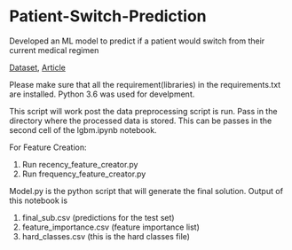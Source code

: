 # Patient-Switch-Prediction
Developed an ML model to predict if a patient would switch from their current medical regimen

[Dataset](https://www.kaggle.com/kksienc/armanik-patient-drugswitch), [Article](https://analyticsindiamag.com/patient-drug-switch-prediction-winners/)

Please make sure that all the requirement(libraries) in the requirements.txt are installed.
Python 3.6 was used for develpment.

This script will work post the data preprocessing script is run.
Pass in the directory where the processed data is stored. This can be passes in the second cell of the lgbm.ipynb notebook.

For Feature Creation:
1. Run recency_feature_creator.py
2. Run frequency_feature_creator.py

Model.py is the python script that will generate the final solution. Output of this notebook is
1. final_sub.csv (predictions for the test set)
2. feature_importance.csv (feature importance list)
3. hard_classes.csv (this is the hard classes file)

